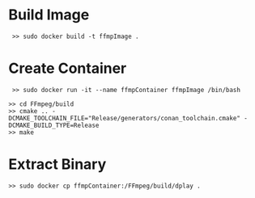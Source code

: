 # Build Image
` >> sudo docker build -t ffmpImage .`

# Create Container
` >> sudo docker run -it --name ffmpContainer ffmpImage /bin/bash`

```
>> cd FFmpeg/build
>> cmake .. -DCMAKE_TOOLCHAIN_FILE="Release/generators/conan_toolchain.cmake" -DCMAKE_BUILD_TYPE=Release
>> make
```

# Extract Binary
`>> sudo docker cp ffmpContainer:/FFmpeg/build/dplay .`
